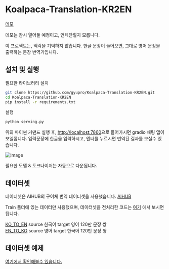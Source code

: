 # Koalpaca-Translation-KR2EN

[데모](http://210.105.193.76:7860/)

데모는 잠시 열어둘 예정이고, 언제닫힐지 모릅니다.

이 프로젝트는, 맥락을 기억하지 않습니다. 한글 문장이 들어오면, 그대로 영어 문장을 출력하는 문장 번역기입니다.

## 설치 및 실행

필요한 라이브러리 설치
```bash
git clone https://github.com/gyupro/Koalpaca-Translation-KR2EN.git
cd Koalpaca-Translation-KR2EN
pip install -r requirements.txt
```
실행
```bash
python serving.py
```
위의 파이썬 커맨드 실행 후, [http://localhost:7860](http://localhost:7860)으로 들어가시면 gradio 채팅 앱이 보일껍니다. 입력문장에 한글을 입력하시고, 엔터를 누르시면 번역된 결과를 보실수 있습니다.

![image](https://github.com/gyupro/Koalpaca-Translation-KR2EN/assets/79894531/9f2cb1df-78de-4433-b9fc-f425fc4519dd)

필요한 모델 & 토크나이저는 자동으로 다운됩니다.

## 데이터셋

데이터셋은 AIHUB의 구어체 번역 데이터셋을 사용했습니다. [AIHUB](https://aihub.or.kr/aihubdata/data/view.do?currMenu=115&topMenu=100&aihubDataSe=realm&dataSetSn=71265)

Train 폴더에 있는 데이터만 사용했으며, 데이터셋을 전처리한 코드는 [여기](make_dataset.ipynb) 에서 보시면 됩니다.

[KO_TO_EN](https://drive.google.com/file/d/12qNXQ3SPKLHGa3PuuAFQD2NI3-qV15Xa/view?usp=sharing) source 한국어 target 영어 120만 문장 쌍  
[EN_TO_KO](https://drive.google.com/file/d/1pzgN2PvKfY5cgWR0V9cE1J6JukrrDcRc/view?usp=sharing) source 영어 target 한국어 120만 문장 쌍

## 데이터셋 예제
[여기에서 확인해볼수 있습니다.](make_dataset.ipynb)



